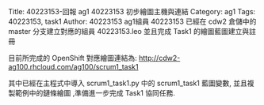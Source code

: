 Title: 40223153-回報 ag1 40223153 初步繪圖主機與連結
Category: ag1
Tags: 40223153, task1
Author: 40223153
ag1組員 40223153 已經在 cdw2 倉儲中的 master 分支建立對應的組員 40223153.leo 並且完成 Task1 的繪圖藍圖建立與註冊

<!-- PELICAN_END_SUMMARY -->

目前所完成的 OpenShift 對應繪圖連結為: <a href="http://cdw2-ag100.rhcloud.com/ag100/scrum1_task1">http://cdw2-ag100.rhcloud.com/ag100/scrum1_task1</a>

其中已經在主程式中導入 scrum1_task1.py 中的 scrum1_task1 藍圖變數, 並且複製範例中的鏈條繪圖 ,準備進一步完成 Task1 協同任務.
